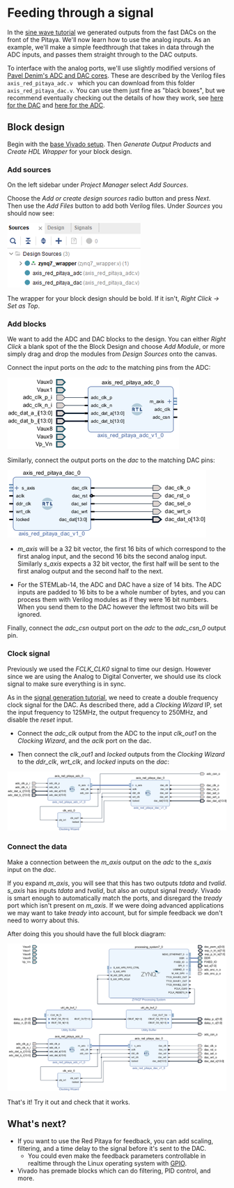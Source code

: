 # Feeding through a signal

In the [sine wave tutorial](/Tutorials/PROJ_IOSignalGeneration) we generated outputs from the fast DACs on the front of the Pitaya. We'll now learn how to use the analog inputs. As an example, we'll make a simple feedthrough that takes in data through the ADC inputs, and passes them straight through to the DAC outputs.

To interface with the analog ports, we'll use slightly modified versions of [Pavel Denim's ADC and DAC cores](https://github.com/pavel-demin/red-pitaya-notes/tree/master/cores). These are described by the Verilog files `axis_red_pitaya_adc.v `  which you can download from this folder `axis_red_pitaya_dac.v`. You can use them just fine as "black boxes", but we recommend eventually checking out the details of how they work, see [here for the DAC](/Tutorials/CORE_DAC_AXIS) and [here for the ADC](/Tutorials/CORE_ADC_AXIS).

## Block design

Begin with the [base Vivado setup](/Tutorials/SETUP_BaseCode). Then *Generate Output Products* and *Create HDL Wrapper* for your block design.

### Add sources

On the left sidebar under *Project Manager* select *Add Sources*. 

Choose the *Add or create design sources* radio button and press *Next*. Then use the *Add Files* button to add both Verilog files. Under *Sources* you should now see:

![Under Design Sources there is the bold zynq7_wrapper at the top, followed by axis_red_pitaya_adc and red_pitaya_dac](img_DesignSources.png)

The wrapper for your block design should be bold. If it isn't, *Right Click -> Set as Top*.

### Add blocks

We want to add the ADC and DAC blocks to the design. You can either *Right Click* a blank spot of the the Block Design and choose *Add Module*, or more simply drag and drop the modules from *Design Sources* onto the canvas.

Connect the input ports on the *adc* to the matching pins from the ADC:

![adc_clk_p_i to adc_clk_p, adc_clk_n_i to adc_clk_n adc_dat_a_i to adc_dat_a adc_dat_b_i to adc_dat_b](img_ADCInput.png)

Similarly, connect the output ports on the *dac* to the matching DAC pins:

![dac_clk to dac_clk_o, dac_rst to dac_rst_o, dac_sel to dac_sel_o dac_wrt to dac_wrt_0, dac_dat to dac_dat_o](img_DACOutput.png)

* *m_axis* will be a 32 bit vector, the first 16 bits of which correspond to the first analog input, and the second 16 bits the second analog input. Similarly *s_axis* expects a 32 bit vector, the first half will be sent to the first analog output and the second half to the next.

* For the STEMLab-14, the ADC and DAC have a size of 14 bits. The ADC inputs are padded to 16 bits to be a whole number of bytes, and you can process them with Verilog modules as if they were 16 bit numbers. When you send them to the DAC however the leftmost two bits will be ignored.

Finally, connect the *adc_csn* output port on the *adc* to the *adc_csn_0* output pin.

### Clock signal

Previously we used the *FCLK_CLK0* signal to time our design. However since we are using the Analog to Digital Converter, we should use its clock signal to make sure everything is in sync.

As in the [signal generation tutorial](/Tutorials/PROJ_IOSignalGeneration), we need to create a double frequency clock signal for the DAC. As described there, add a *Clocking Wizard* IP, set the input frequency to 125MHz, the output frequency to 250MHz, and disable the *reset* input.

* Connect the *adc_clk* output from the ADC to the input *clk_out1* on the *Clocking Wizard*, and the *aclk* port on the dac. 

* Then connect the *clk_out1* and *locked* outputs from the *Clocking Wizard* to the *ddr_clk*, *wrt_clk*, and *locked* inputs on the *dac*:

![](img_ClockConnections.png)

### Connect the data

Make a connection between the *m_axis* output on the *adc* to the *s_axis* input on the *dac*. 

If you expand *m_axis*, you will see that this has two outputs *tdata* and *tvalid*. *s_axis* has inputs *tdata* and *tvalid*, but also an output signal *tready*. Vivado is smart enough to automatically match the ports, and disregard the *tready* port which isn't present on *m_axis*. If we were doing advanced applications we may want to take *tready* into account, but for simple feedback we don't need to worry about this.

After doing this you should have the full block diagram:

![](img_FullDiagram.png)

That's it! Try it out and check that it works.

## What's next?

* If you want to use the Red Pitaya for feedback, you can add scaling, filtering, and a time delay to the signal before it's sent to the DAC. 
  * You could even make the feedback parameters controllable in realtime through the Linux operating system with [GPIO](/Tutorials/PROJ_LEDAXI).
* Vivado has premade blocks which can do filtering, PID control, and more.